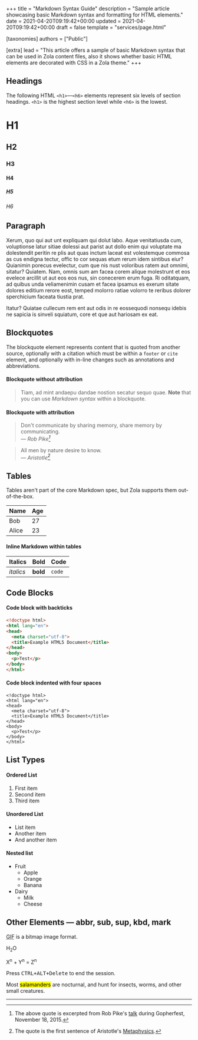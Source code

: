 +++
title = "Markdown Syntax Guide"
description = "Sample article showcasing basic Markdown syntax and formatting for HTML elements."
date = 2021-04-20T09:19:42+00:00
updated = 2021-04-20T09:19:42+00:00
draft = false
template = "services/page.html"

[taxonomies]
authors = ["Public"]

[extra]
lead = "This article offers a sample of basic Markdown syntax that can be used in Zola content files, also it shows whether basic HTML elements are decorated with CSS in a Zola theme."
+++

## Headings

The following HTML `<h1>`—`<h6>` elements represent six levels of section
headings. `<h1>` is the highest section level while `<h6>` is the lowest.

# H1
## H2
### H3
#### H4
##### H5
###### H6

## Paragraph

Xerum, quo qui aut unt expliquam qui dolut labo. Aque venitatiusda cum,
voluptionse latur sitiae dolessi aut parist aut dollo enim qui voluptate ma
dolestendit peritin re plis aut quas inctum laceat est volestemque commosa as
cus endigna tectur, offic to cor sequas etum rerum idem sintibus eiur? Quianimin
porecus evelectur, cum que nis nust voloribus ratem aut omnimi, sitatur?
Quiatem. Nam, omnis sum am facea corem alique molestrunt et eos evelece arcillit
ut aut eos eos nus, sin conecerem erum fuga. Ri oditatquam, ad quibus unda
veliamenimin cusam et facea ipsamus es exerum sitate dolores editium rerore
eost, temped molorro ratiae volorro te reribus dolorer sperchicium faceata
tiustia prat.

Itatur? Quiatae cullecum rem ent aut odis in re eossequodi nonsequ idebis ne
sapicia is sinveli squiatum, core et que aut hariosam ex eat.

## Blockquotes

The blockquote element represents content that is quoted from another source,
optionally with a citation which must be within a `footer` or `cite` element,
and optionally with in-line changes such as annotations and abbreviations.

#### Blockquote without attribution

> Tiam, ad mint andaepu dandae nostion secatur sequo quae.
> **Note** that you can use *Markdown syntax* within a blockquote.

#### Blockquote with attribution

> Don't communicate by sharing memory, share memory by communicating.<br>
> — <cite>Rob Pike[^1]</cite>

> All men by nature desire to know.<br>
> ― <cite>Aristotle[^2]</cite>

## Tables

Tables aren't part of the core Markdown spec, but Zola supports them
out-of-the-box.

   Name | Age
--------|------
    Bob | 27
  Alice | 23

#### Inline Markdown within tables

| Italics   | Bold     | Code   |
| --------  | -------- | ------ |
| *italics* | **bold** | `code` |

## Code Blocks

#### Code block with backticks

```html
<!doctype html>
<html lang="en">
<head>
  <meta charset="utf-8">
  <title>Example HTML5 Document</title>
</head>
<body>
  <p>Test</p>
</body>
</html>
```

#### Code block indented with four spaces

    <!doctype html>
    <html lang="en">
    <head>
      <meta charset="utf-8">
      <title>Example HTML5 Document</title>
    </head>
    <body>
      <p>Test</p>
    </body>
    </html>

## List Types

#### Ordered List

1. First item
2. Second item
3. Third item

#### Unordered List

- List item
- Another item
- And another item

#### Nested list

- Fruit
  - Apple
  - Orange
  - Banana
- Dairy
  - Milk
  - Cheese

## Other Elements — abbr, sub, sup, kbd, mark

<abbr title="Graphics Interchange Format">GIF</abbr> is a bitmap image format.

H<sub>2</sub>O

X<sup>n</sup> + Y<sup>n</sup> = Z<sup>n</sup>

Press <kbd><kbd>CTRL</kbd>+<kbd>ALT</kbd>+<kbd>Delete</kbd></kbd> to end the
session.

Most <mark>salamanders</mark> are nocturnal, and hunt for insects, worms, and
other small creatures.

---
<!-- Note: There must be a blank line between every two lines of the footnote difinition.  -->
[^1]: The above quote is excerpted from Rob Pike's [talk](https://www.youtube.com/watch?v=PAAkCSZUG1c)
during Gopherfest, November 18, 2015.

[^2]: The quote is the first sentence of Aristotle's [Metaphysics](http://classics.mit.edu/Aristotle/metaphysics.html).